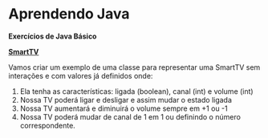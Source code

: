 # Aprendendo Java
**Exercícios de Java Básico**

[**SmartTV**](https://github.com/ThiagooSG/aprendendo_java/tree/main/SmartTv)

Vamos criar um exemplo de uma classe para representar uma SmartTV sem interações e com valores já definidos onde: 
1. Ela tenha as características: ligada (boolean), canal (int) e volume (int) 
2. Nossa TV poderá ligar e desligar e assim mudar o estado ligada 
3. Nossa TV aumentará e diminuirá o volume sempre em +1 ou -1 
4. Nossa TV poderá mudar de canal de 1 em 1 ou definindo o número correspondente.